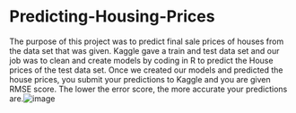 # Predicting-Housing-Prices

The purpose of this project was to predict final sale prices of houses from the data set that was given. Kaggle gave a train and test data set and our job was to clean and create models by coding in R to predict the House prices of the test data set. Once we created our models and predicted the house prices, you submit your predictions to Kaggle and you are given RMSE score. The lower the error score, the more accurate your predictions are.![image](https://github.com/user-attachments/assets/45368b01-92fa-4aa2-9ad4-26e0c500baa5)
